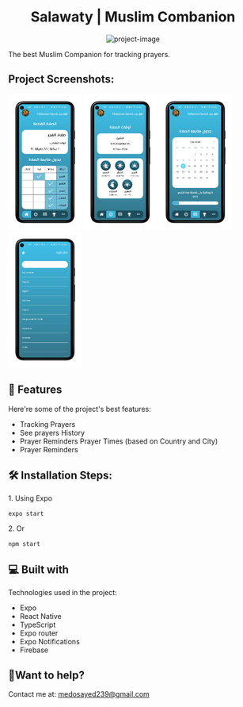 <h1 align="center" id="title">Salawaty | Muslim Combanion</h1>

<p align="center"><img src="https://socialify.git.ci/msabdalaal/Salawaty/image?description=1&amp;descriptionEditable=Muslim%20Companion&amp;font=KoHo&amp;logo=https%3A%2F%2Fgithub.com%2Fmsabdalaal%2FSalawaty%2Fblob%2Fmain%2Fsrc%2Fassets%2Fimages%2Fapp%2520icon.png%3Fraw%3Dtrue&amp;name=1&amp;owner=1&amp;pattern=Brick%20Wall&amp;theme=Dark" alt="project-image"></p>

<p id="description">The best Muslim Companion for tracking prayers.</p>

<h2>Project Screenshots:</h2>
<p float="left">
<img src="https://github.com/msabdalaal/Salawaty/blob/main/Screenshots/photo_2024-05-14_11-21-14-portrait.png?raw=true" alt="project-screenshot" width="148" height="274/">

<img src="https://github.com/msabdalaal/Salawaty/blob/main/Screenshots/photo_2024-05-14_11-21-12-portrait.png?raw=true" alt="project-screenshot" width="148" height="274/">

<img src="https://github.com/msabdalaal/Salawaty/blob/main/Screenshots/photo_2024-05-14_11-21-11-portrait.png?raw=true" alt="project-screenshot" width="148" height="274/">

<img src="https://github.com/msabdalaal/Salawaty/blob/main/Screenshots/photo_2024-05-14_11-21-09-portrait.png?raw=true" alt="project-screenshot" width="148" height="274/">
</p>


  
  
<h2>🧐 Features</h2>

Here're some of the project's best features:

*   Tracking Prayers
*   See prayers History
*   Prayer Reminders Prayer Times (based on Country and City)
*   Prayer Reminders

<h2>🛠️ Installation Steps:</h2>

<p>1. Using Expo</p>

```
expo start
```

<p>2. Or</p>

```
npm start
```

  
  
<h2>💻 Built with</h2>

Technologies used in the project:

*   Expo
*   React Native
*   TypeScript
*   Expo router
*   Expo Notifications
*   Firebase

<h2>💖Want to help?</h2>

Contact me at: medosayed239@gmail.com
